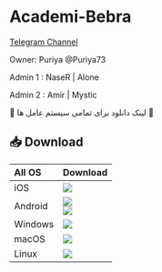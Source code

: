 # Academi-Bebra


[Telegram Channel](https://t.me/Academi_vpn)

Owner: Puriya @Puriya73

Admin 1 : NaseR | Alone

Admin 2 : Amir | Mystic


:red_circle: لینک دانلود برای تمامی سیستم عامل ها   :red_circle:

## 📥 Download 

<table>
    <thead align=left>
        <tr>
            <th>All OS</th>
            <th>Download</th>
        </tr>
    </thead>
    <tbody align=left>
        <tr>
        <td>iOS</td>
            <td>
                <a href="https://apps.apple.com/app/bebra-vpn/id6466726886"><img src="https://img.shields.io/badge/Bebra-AppStore-EE82EE.svg?logo=ios"></a>
            </td>
        </tr>
        <tr>
        <td>Android</td>
            <td>
                <a href="https://bebra.cl/apps/Bebra.apk"><img src="https://img.shields.io/badge/Bebra-APK-00FA9A.svg?logo=android"></a><br>
                <a href="https://play.google.com/store/apps/details?id=ai.bebra.android.client"><img src="https://img.shields.io/badge/Bebra-GooglePlay-20B2AA.svg?logo=Googleplay"></a><br>               
            </td>
        </tr>
        <tr>
            <td>Windows</td>
            <td>
                <a href="https://amazonvpn.s3.amazonaws.com/Bebra.exe"><img src="https://img.shields.io/badge/Bebra-Exe-C71585.svg?logo=Amazon"></a><br>               
            </td>
        </tr>
        <tr>
            <td>macOS</td>
            <td>
                <a href="https://apps.apple.com/app/bebra-vpn/id6466726886?platform=macmacos"><img src="https://img.shields.io/badge/Bebra-AppStore-32CD32.svg?logo=apple"></a><br>                
            </td>
        </tr>
        <tr>
            <td>Linux</td>
            <td>
                <a href="https://amazonvpn.s3.amazonaws.com/Bebra.AppImage"><img src="https://img.shields.io/badge/Bebra-AppImage-0000CD.svg?logo=Gitforwindows"> </a><br>                
            </td>
        </tr>
    </tbody>
</table>


</div>